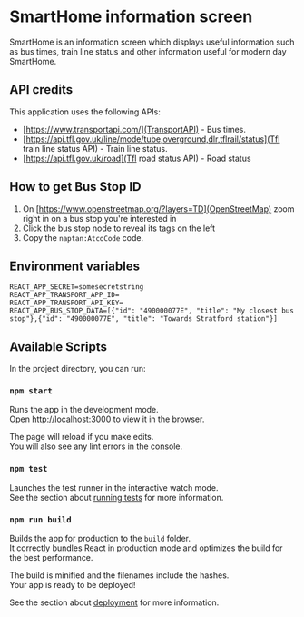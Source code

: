# SmartHome information screen

SmartHome is an information screen which displays useful information such as bus times, train line status and other information useful for modern day SmartHome.

## API credits
This application uses the following APIs:
- [https://www.transportapi.com/](TransportAPI) - Bus times.
- [https://api.tfl.gov.uk/line/mode/tube,overground,dlr,tflrail/status](Tfl train line status API) - Train line status.
- [https://api.tfl.gov.uk/road](Tfl road status API) - Road status

## How to get Bus Stop ID
1. On [https://www.openstreetmap.org/?layers=TD](OpenStreetMap) zoom right in on a bus stop you're interested in
2. Click the bus stop node to reveal its tags on the left
3. Copy the `naptan:AtcoCode` code.

## Environment variables
```
REACT_APP_SECRET=somesecretstring
REACT_APP_TRANSPORT_APP_ID=
REACT_APP_TRANSPORT_API_KEY=
REACT_APP_BUS_STOP_DATA=[{"id": "490000077E", "title": "My closest bus stop"},{"id": "490000077E", "title": "Towards Stratford station"}]
```

## Available Scripts

In the project directory, you can run:

### `npm start`

Runs the app in the development mode.<br>
Open [http://localhost:3000](http://localhost:3000) to view it in the browser.

The page will reload if you make edits.<br>
You will also see any lint errors in the console.

### `npm test`

Launches the test runner in the interactive watch mode.<br>
See the section about [running tests](https://facebook.github.io/create-react-app/docs/running-tests) for more information.

### `npm run build`

Builds the app for production to the `build` folder.<br>
It correctly bundles React in production mode and optimizes the build for the best performance.

The build is minified and the filenames include the hashes.<br>
Your app is ready to be deployed!

See the section about [deployment](https://facebook.github.io/create-react-app/docs/deployment) for more information.
